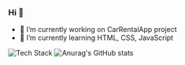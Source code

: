 ### Hi  👋


- 🔭 I’m currently working on CarRentalApp project
- 🌱 I’m currently learning HTML, CSS, JavaScript

![Tech Stack]("https://github.githubassets.com/images/icons/emoji/unicode/1f6e0.png")
![Anurag's GitHub stats](https://github-readme-stats.vercel.app/api?username=ppiotrekp&show_icons=true&theme=radical)
